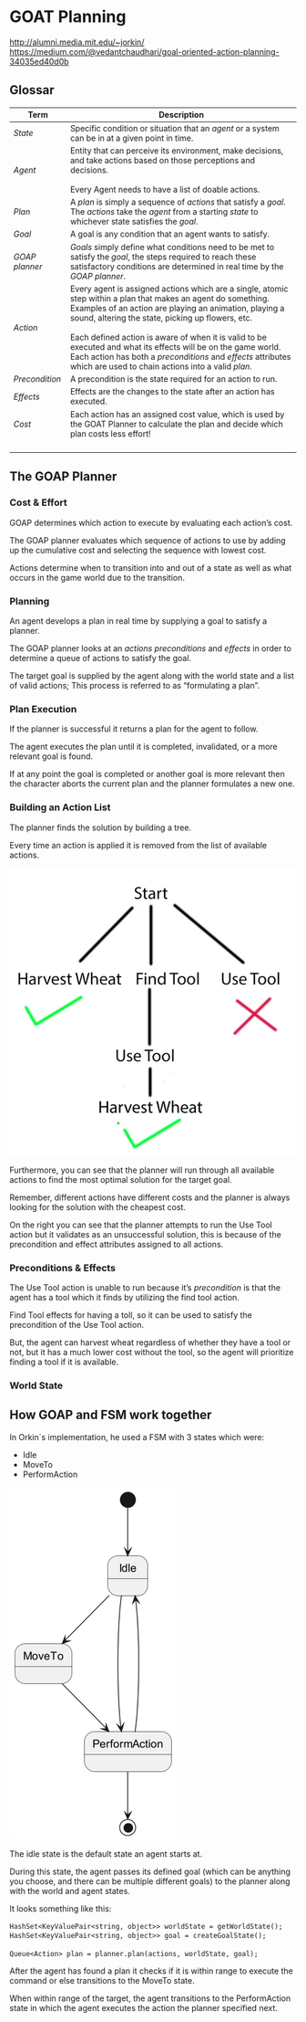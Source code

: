 # GOAT Planning
http://alumni.media.mit.edu/~jorkin/
https://medium.com/@vedantchaudhari/goal-oriented-action-planning-34035ed40d0b
## Glossar
| Term           | Description                                                                                                                                                                                                                                                                                                                                                                                                                                                                     |
|----------------|---------------------------------------------------------------------------------------------------------------------------------------------------------------------------------------------------------------------------------------------------------------------------------------------------------------------------------------------------------------------------------------------------------------------------------------------------------------------------------|
| *State*        | Specific condition or situation that an *agent* or a system can be in at a given point in time.                                                                                                                                                                                                                                                                                                                                                                                 |
| *Agent*        | Entity that can perceive its environment, make decisions, and take actions based on those perceptions and decisions.<br/><br/>Every Agent needs to have a list of doable actions.                                                                                                                                                                                                                                                                                               |
| *Plan*         | A *plan* is simply a sequence of *actions* that satisfy a *goal*.<br/>The *actions* take the *agent* from a starting *state* to whichever state satisfies the *goal*.                                                                                                                                                                                                                                                                                                           |
| *Goal*         | A goal is any condition that an agent wants to satisfy.                                                                                                                                                                                                                                                                                                                                                                                                                         |
| *GOAP planner* | *Goals* simply define what conditions need to be met to satisfy the *goal*, the steps required to reach these satisfactory conditions are determined in real time by the *GOAP planner*.                                                                                                                                                                                                                                                                                        |
| *Action*       | Every agent is assigned actions which are a single, atomic step within a plan that makes an agent do something.<br/>Examples of an action are playing an animation, playing a sound, altering the state, picking up flowers, etc.<br/><br/>Each defined action is aware of when it is valid to be executed and what its effects will be on the game world. Each action has both a *preconditions* and *effects* attributes which are used to chain actions into a valid *plan*. |
| *Precondition* | A precondition is the state required for an action to run.                                                                                                                                                                                                                                                                                                                                                                                                                      |
| *Effects*      | Effects are the changes to the state after an action has executed.                                                                                                                                                                                                                                                                                                                                                                                                              |
| *Cost*         | Each action has an assigned cost value, which is used by the GOAT Planner to calculate the plan and decide which plan costs less effort!                                                                                                                                                                                                                                                                                                                                        |
|                |                                                                                                                                                                                                                                                                                                                                                                                                                                                                                 |
|                |                                                                                                                                                                                                                                                                                                                                                                                                                                                                                 |
|                |                                                                                                                                                                                                                                                                                                                                                                                                                                                                                 |
|                |                                                                                                                                                                                                                                                                                                                                                                                                                                                                                 |

## The GOAP Planner
### Cost & Effort
GOAP determines which action to execute by evaluating each action’s cost.

The GOAP planner evaluates which sequence of actions to use by adding up the cumulative cost and selecting the sequence with lowest cost. 

Actions determine when to transition into and out of a state as well as what occurs in the game world due to the transition.

### Planning
An agent develops a plan in real time by supplying a goal to satisfy a planner. 

The GOAP planner looks at an *actions preconditions* and *effects* in order to determine a queue of actions to satisfy the goal. 

The target goal is supplied by the agent along with the world state and a list of valid actions; This process is referred to as “formulating a plan”.

### Plan Execution
If the planner is successful it returns a plan for the agent to follow. 

The agent executes the plan until it is completed, invalidated, or a more relevant goal is found.

If at any point the goal is completed or another goal is more relevant then the character aborts the current plan and the planner formulates a new one.

### Building an Action List
The planner finds the solution by building a tree. 

Every time an action is applied it is removed from the list of available actions.

![Visualization of planning tree](planning-tree.png "Visualization of planning tree")

Furthermore, you can see that the planner will run through all available actions to find the most optimal solution for the target goal. 

Remember, different actions have different costs and the planner is always looking for the solution with the cheapest cost.

On the right you can see that the planner attempts to run the Use Tool action but it validates as an unsuccessful solution, this is because of the precondition and effect attributes assigned to all actions.

### Preconditions & Effects
The Use Tool action is unable to run because it’s *precondition* is that the agent has a tool which it finds by utilizing the find tool action. 

Find Tool effects for having a toll, so it can be used to satisfy the precondition of the Use Tool action.

But, the agent can harvest wheat regardless of whether they have a tool or not, but it has a much lower cost without the tool, so the agent will prioritize finding a tool if it is available.

### World State

## How GOAP and FSM work together
In Orkin´s implementation, he used a FSM with 3 states which were:
* Idle
* MoveTo
* PerformAction

![3-state-GOAT-FSM](3-state-GOAT-FSM.png "3-state-GOAT-FSM")

The idle state is the default state an agent starts at.

During this state, the agent passes its defined goal (which can be anything you choose, and there can be multiple different goals) to the planner along with the world and agent states.

It looks something like this:

```
HashSet<KeyValuePair<string, object>> worldState = getWorldState();
HashSet<KeyValuePair<string, object>> goal = createGoalState();

Queue<Action> plan = planner.plan(actions, worldState, goal);
```

After the agent has found a plan it checks if it is within range to execute the command or else transitions to the MoveTo state.

When within range of the target, the agent transitions to the PerformAction state in which the agent executes the action the planner specified next.